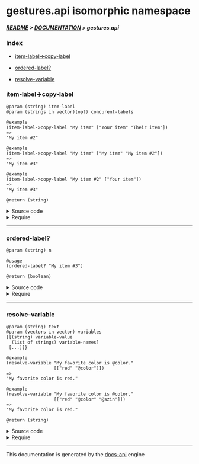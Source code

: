 
# gestures.api isomorphic namespace

##### [README](../../../README.md) > [DOCUMENTATION](../../COVER.md) > gestures.api

### Index

- [item-label->copy-label](#item-label-copy-label)

- [ordered-label?](#ordered-label)

- [resolve-variable](#resolve-variable)

### item-label->copy-label

```
@param (string) item-label
@param (strings in vector)(opt) concurent-labels
```

```
@example
(item-label->copy-label "My item" ["Your item" "Their item"])
=>
"My item #2"
```

```
@example
(item-label->copy-label "My item" ["My item" "My item #2"])
=>
"My item #3"
```

```
@example
(item-label->copy-label "My item #2" ["Your item"])
=>
"My item #3"
```

```
@return (string)
```

<details>
<summary>Source code</summary>

```
(defn item-label->copy-label
  ([item-label]
   (item-label->copy-label item-label []))

  ([item-label concurent-labels]
   (letfn [(test-f [n] (not (vector/contains-item? concurent-labels n)))
           (f      [n] (if (type/ordered-label? n)
                           (let [copy-dex      (string/after-last-occurence  n "#" {:return? false})
                                 label-base    (string/before-last-occurence n "#" {:return? true})
                                 next-copy-dex (mixed/update-whole-number copy-dex inc)]
                                (str label-base "#" next-copy-dex))
                           (str n " #2")))]
          (do-while f item-label test-f))))
```

</details>

<details>
<summary>Require</summary>

```
(ns my-namespace (:require [gestures.api :refer [item-label->copy-label]]))

(gestures.api/item-label->copy-label ...)
(item-label->copy-label              ...)
```

</details>

---

### ordered-label?

```
@param (string) n
```

```
@usage
(ordered-label? "My item #3")
```

```
@return (boolean)
```

<details>
<summary>Source code</summary>

```
(defn ordered-label?
  [n]
  (re-match? n #".*\#\d$"))
```

</details>

<details>
<summary>Require</summary>

```
(ns my-namespace (:require [gestures.api :refer [ordered-label?]]))

(gestures.api/ordered-label? ...)
(ordered-label?              ...)
```

</details>

---

### resolve-variable

```
@param (string) text
@param (vectors in vector) variables
[[(string) variable-value
  (list of strings) variable-names]
 [...]]}
```

```
@example
(resolve-variable "My favorite color is @color."
                  [["red" "@color"]])
=>
"My favorite color is red."
```

```
@example
(resolve-variable "My favorite color is @color."
                  [["red" "@color" "@szin"]])
=>
"My favorite color is red."
```

```
@return (string)
```

<details>
<summary>Source code</summary>

```
(defn resolve-variable
  [text variables]
  (letfn [(f [result [variable-value & variable-names]]
             (letfn [(f [result variable-name]
                        (cond (nil?             variable-value) (return              result)
                              (number?          variable-value) (string/replace-part result variable-name variable-value)
                              (string/nonblank? variable-value) (string/replace-part result variable-name variable-value)
                              :return result))]
                    (reduce f result variable-names)))]
         (reduce f text variables)))
```

</details>

<details>
<summary>Require</summary>

```
(ns my-namespace (:require [gestures.api :refer [resolve-variable]]))

(gestures.api/resolve-variable ...)
(resolve-variable              ...)
```

</details>

---

This documentation is generated by the [docs-api](https://github.com/bithandshake/docs-api) engine

